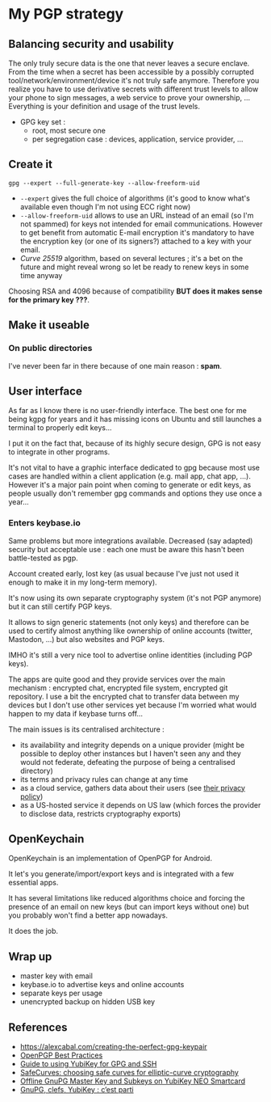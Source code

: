 # My PGP strategy

## Balancing security and usability

The only truly secure data is the one that never leaves a secure enclave. From the time when a secret has been accessible by a possibly corrupted tool/network/environment/device it's not truly safe anymore.
Therefore you realize you have to use derivative secrets with different trust levels to allow your phone to sign messages, a web service to prove your ownership, ...
Everything is your definition and usage of the trust levels.

- GPG key set :
  - root, most secure one
  - per segregation case : devices, application, service provider, ...

## Create it

    gpg --expert --full-generate-key --allow-freeform-uid

- `--expert` gives the full choice of algorithms (it's good to know what's available even though I'm not using ECC right now)
- `--allow-freeform-uid` allows to use an URL instead of an email (so I'm not spammed) for keys not intended for email communications. However to get benefit from automatic E-mail encryption it's mandatory to have the encryption key (or one of its signers?) attached to a key with your email.
- *Curve 25519* algorithm, based on several lectures ; it's a bet on the future and might reveal wrong so let be ready to renew keys in some time anyway

Choosing RSA and 4096 because of compatibility **BUT does it makes sense for the primary key ???**.


## Make it useable

### On public directories

I've never been far in there because of one main reason : **spam**.

## User interface

As far as I know there is no user-friendly interface. The best one for me being kgpg for years and it has missing icons on Ubuntu and still launches a terminal to properly edit keys...

I put it on the fact that, because of its highly secure design, GPG is not easy to integrate in other programs.

It's not vital to have a graphic interface dedicated to gpg because most use cases are handled within a client application (e.g. mail app, chat app, ...).
However it's a major pain point when coming to generate or edit keys, as people usually don't remember gpg commands and options they use once a year...


### Enters keybase.io

Same problems but more integrations available.
Decreased (say adapted) security but acceptable use : each one must be aware this hasn't been battle-tested as pgp.

Account created early, lost key (as usual because I've just not used it enough to make it in my long-term memory).

It's now using its own separate cryptography system (it's not PGP anymore) but it can still certify PGP keys.

It allows to sign generic statements (not only keys) and therefore can be used to certify almost anything like ownership of online accounts (twitter, Mastodon, ...) but also websites and PGP keys.

 IMHO it's still a very nice tool to advertise online identities (including PGP keys).

The apps are quite good and they provide services over the main mechanism : encrypted chat, encrypted file system, encrypted git repository.
I use a bit the encrypted chat to transfer data between my devices but I don't use other services yet because I'm worried what would happen to my data if keybase turns off...

The main issues is its centralised architecture :
- its availability and integrity depends on a unique provider (might be possible to deploy other instances but I haven't seen any and they would not federate, defeating the purpose of being a centralised directory)
- its terms and privacy rules can change at any time
- as a cloud service, gathers data about their users (see [their privacy policy](https://keybase.io/docs/privacypolicy))
- as a US-hosted service it depends on US law (which forces the provider to disclose data, restricts cryptography exports)


## OpenKeychain

OpenKeychain is an implementation of OpenPGP for Android.

It let's you generate/import/export keys and is integrated with a few essential apps.

It has several limitations like reduced algorithms choice and forcing the presence of an email on new keys (but can import keys without one) but you probably won't find a better app nowadays.

It does the job.




## Wrap up

- master key with email
- keybase.io to advertise keys and online accounts
- separate keys per usage
- unencrypted backup on hidden USB key


## References

- https://alexcabal.com/creating-the-perfect-gpg-keypair
- [OpenPGP Best Practices](https://riseup.net/en/security/message-security/openpgp/best-practices#openpgp-key-checks)
- [Guide to using YubiKey for GPG and SSH](https://github.com/drduh/YubiKey-Guide)
- [SafeCurves: choosing safe curves for elliptic-curve cryptography](https://safecurves.cr.yp.to/)
- [Offline GnuPG Master Key and Subkeys on YubiKey NEO Smartcard](https://blog.josefsson.org/2014/06/23/offline-gnupg-master-key-and-subkeys-on-yubikey-neo-smartcard/)
- [GnuPG, clefs, YubiKey : c’est parti](https://www.unicoda.com/?p=3230)
